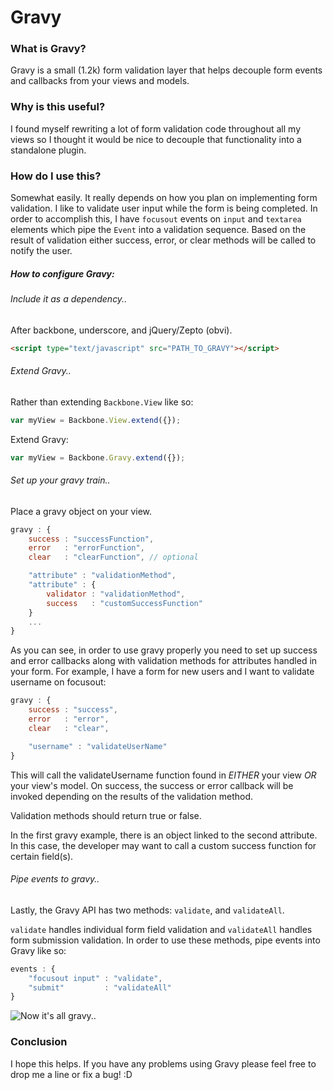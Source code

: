 # Gravy

### What is Gravy?

Gravy is a small (1.2k) form validation layer that helps decouple form events and callbacks from your views and models.

### Why is this useful?

I found myself rewriting a lot of form validation code throughout all my views so I thought it would be nice to decouple that functionality into a standalone plugin.

### How do I use this?

Somewhat easily. It really depends on how you plan on implementing form validation. I like to validate user input while the form is being completed. In order to accomplish this, I have ```focusout``` events on ```input``` and ```textarea``` elements which pipe the ```Event``` into a validation sequence. Based on the result of validation either success, error, or clear methods will be called to notify the user.

##### How to configure Gravy:

###### Include it as a dependency..
After backbone, underscore, and jQuery/Zepto (obvi).
```html
<script type="text/javascript" src="PATH_TO_GRAVY"></script>
```

###### Extend Gravy..
Rather than extending ```Backbone.View``` like so:
```javascript
var myView = Backbone.View.extend({});
```

Extend Gravy:
```javascript
var myView = Backbone.Gravy.extend({});
```

###### Set up your gravy train..
Place a gravy object on your view.
```javascript
gravy : {
    success : "successFunction",
    error   : "errorFunction",
    clear   : "clearFunction", // optional

    "attribute" : "validationMethod",
    "attribute" : {
        validator : "validationMethod",
        success   : "customSuccessFunction"
    }
    ...
}
```

As you can see, in order to use gravy properly you need to set up success and error callbacks along with validation methods for attributes handled in your form.
For example, I have a form for new users and I want to validate username on focusout:
```javascript
gravy : {
    success : "success",
    error   : "error",
    clear   : "clear",

    "username" : "validateUserName"
}
```

This will call the validateUsername function found in *EITHER* your view *OR* your view's model. On success, the success or error callback will be invoked depending on the results of the validation method.

Validation methods should return true or false.

In the first gravy example, there is an object linked to the second attribute. In this case, the developer may want to call a custom success function for certain field(s).

###### Pipe events to gravy..
Lastly, the Gravy API has two methods: ```validate```, and ```validateAll```.

```validate``` handles individual form field validation and ```validateAll``` handles form submission validation. In order to use these methods, pipe events into Gravy like so:
```javascript
events : {
    "focusout input" : "validate",
    "submit"         : "validateAll"
}
```

![Now it's all gravy..](http://dl.dropbox.com/u/1654579/Screenshots/o097.png)


### Conclusion

I hope this helps. If you have any problems using Gravy please feel free to drop me a line or fix a bug! :D
